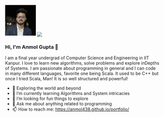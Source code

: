 <!-- [![Header](https://github.com/anmol438/Dp/blob/main/dp.jpeg "Header")](https://github.com/anmol438/Dp/blob/main/dp.jpeg) -->
<img src="https://github.com/anmol438/Dp/blob/main/dp.jpeg" width="100px">

<img align="center" src="https://github-readme-stats.vercel.app/api/<CARD_TYPE>/?username=<USERNAME>&theme=<THEME_NAME>" />

### Hi, I'm Anmol Gupta 👋

I am a final year undergrad of Computer Science and Engineering in IIT Kanpur. I love to learn new algorithms, solve problems and explore inDepths of Systems. I am passionate about programming in general and I can code in many different languages, favorite one being Scala. It used to be C++ but once I tried Scala, Man! It is so well structured and powerful!  

- 🔭 Exploring the world and beyond
- 🌱 I’m currently learning Algorithms and System intricacies
- 🤔 I’m looking for fun things to explore
- 💬 Ask me about anything related to programming
- 📫 How to reach me: https://anmol438.github.io/portfolio/
